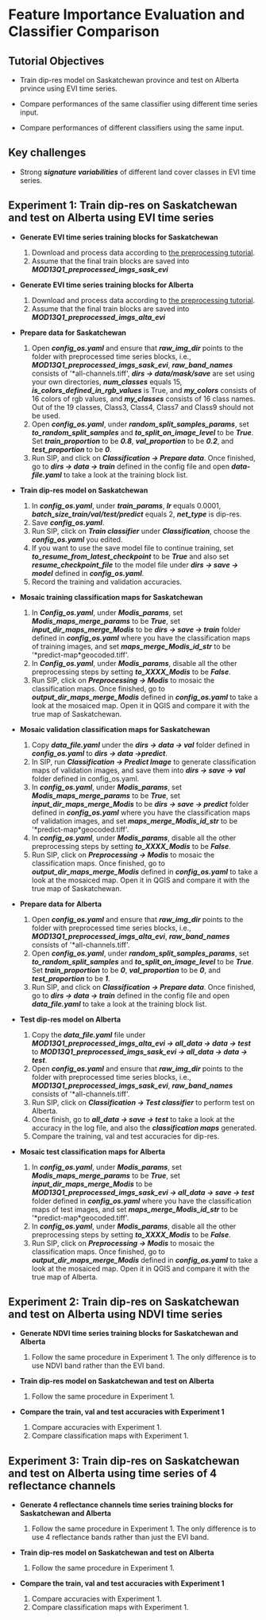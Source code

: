 # Feature Importance Evaluation and Classifier Comparison

## Tutorial Objectives

* Train dip-res model on Saskatchewan province and test on Alberta prvince using EVI time series.

* Compare performances of the same classifier using different time series input.

* Compare performances of different classifiers using the same input. 

## Key challenges

* Strong ***signature variabilities*** of different land cover classes in EVI time series.

## Experiment 1: Train dip-res on Saskatchewan and test on Alberta using EVI time series

* **Generate EVI time series training blocks for Saskatchewan**

    1. Download and process data according to [the preprocessing tutorial](./modis_250m_preprocessing.md).
    1. Assume that the final train blocks are saved into ***MOD13Q1_preprocessed_imgs_sask_evi***
 
* **Generate EVI time series training blocks for Alberta**

    1. Download and process data according to [the preprocessing tutorial](./modis_250m_preprocessing.md).
    1. Assume that the final train blocks are saved into ***MOD13Q1_preprocessed_imgs_alta_evi***

* **Prepare data for Saskatchewan**
    1. Open ***config_os.yaml*** and ensure that ***raw_img_dir*** points to the folder with preprocessed time series blocks, i.e., ***MOD13Q1_preprocessed_imgs_sask_evi***, ***raw_band_names*** consists of '\*all-channels.tiff', ***dirs -> data/mask/save*** are set using your own directories, ***num_classes*** equals 15, ***is_colors_defined_in_rgb_values*** is True, and ***my_colors*** consists of 16 colors of rgb values, and ***my_classes*** consists of 16 class names. Out of the 19 classes, Class3, Class4, Class7 and Class9 should not be used.  
    1. Open ***config_os.yaml***, under ***random_split_samples_params***, set ***to_random_split_samples*** and ***to_split_on_image_level*** to be ***True***. Set ***train_proportion*** to be ***0.8***, ***val_proportion*** to be ***0.2***, and ***test_proportion*** to be ***0***.
    1. Run SIP, and click on ***Classification -> Prepare data***. Once finished, go to ***dirs -> data -> train*** defined in the config file and open ***data-file.yaml*** to take a look at the training block list. 
 
* **Train dip-res model on Saskatchewan**

    1. In ***config_os.yaml***, under ***train_params***, ***lr*** equals 0.0001, ***batch_size_train/val/test/predict*** equals 2, ***net_type*** is dip-res. 
    1. Save ***config_os.yaml***.
    1. Run SIP, click on ***Train classifier*** under ***Classification***, choose the ***config_os.yaml*** you edited. 
    1. If you want to use the save model file to continue training, set ***to_resume_from_latest_checkpoint*** to be ***True*** and also set ***resume_checkpoint_file*** to the model file under ***dirs -> save -> model*** defined in ***config_os.yaml***.  
    1. Record the training and validation accuracies. 

* **Mosaic training classification maps for Saskatchewan**
    1. In ***Config_os.yaml***, under ***Modis_params***, set ***Modis_maps_merge_params*** to be ***True***, set ***input_dir_maps_merge_Modis*** to be ***dirs -> save -> train*** folder defined in ***config_os.yaml*** where you have the classification maps of training images, and set ***maps_merge_Modis_id_str*** to be '\*predict-map\*geocoded.tiff'. 
    1. In ***Config_os.yaml***, under ***Modis_params***, disable all the other preprocessing steps by setting ***to_XXXX_Modis*** to be ***False***.
    1. Run SIP, click on ***Preprocessing -> Modis*** to mosaic the classification maps. Once finished, go to ***output_dir_maps_merge_Modis*** defined in ***config_os.yaml*** to take a look at the mosaiced map. Open it in QGIS and compare it with the true map of Saskatchewan. 

* **Mosaic validation classification maps for Saskatchewan**
    1. Copy ***data_file.yaml*** under the ***dirs -> data -> val*** folder defined in ***config_os.yaml*** to ***dirs -> data ->predict***. 
    1. In SIP, run ***Classification -> Predict Image*** to generate classification maps of validation images, and save them into ***dirs -> save -> val*** folder defined in config_os.yaml. 
    1. In ***config_os.yaml***, under ***Modis_params***, set ***Modis_maps_merge_params*** to be ***True***, set ***input_dir_maps_merge_Modis*** to be ***dirs -> save -> predict*** folder defined in ***config_os.yaml*** where you have the classification maps of validation images, and set ***maps_merge_Modis_id_str*** to be '\*predict-map\*geocoded.tiff'. 
    1. In ***config_os.yaml***, under ***Modis_params***, disable all the other preprocessing steps by setting ***to_XXXX_Modis*** to be ***False***.
    1. Run SIP, click on ***Preprocessing -> Modis*** to mosaic the classification maps. Once finished, go to ***output_dir_maps_merge_Modis*** defined in ***config_os.yaml*** to take a look at the mosaiced map. Open it in QGIS and compare it with the true map of Saskatchewan. 

* **Prepare data for Alberta**
    1. Open ***config_os.yaml*** and ensure that ***raw_img_dir*** points to the folder with preprocessed time series blocks, i.e., ***MOD13Q1_preprocessed_imgs_alta_evi***, ***raw_band_names*** consists of '\*all-channels.tiff'. 
    1. Open ***config_os.yaml***, under ***random_split_samples_params***, set ***to_random_split_samples*** and ***to_split_on_image_level*** to be ***True***. Set ***train_proportion*** to be ***0***, ***val_proportion*** to be ***0***, and ***test_proportion*** to be ***1***.
    1. Run SIP, and click on ***Classification -> Prepare data***. Once finished, go to ***dirs -> data -> train*** defined in the config file and open ***data_file.yaml*** to take a look at the training block list. 
 
* **Test dip-res model on Alberta**
    1. Copy the ***data_file.yaml*** file under ***MOD13Q1_preprocessed_imgs_alta_evi -> all_data -> data -> test*** to ***MOD13Q1_preprocessed_imgs_sask_evi -> all_data -> data -> test***. 
    1. Open ***config_os.yaml*** and ensure that ***raw_img_dir*** points to the folder with preprocessed time series blocks, i.e., ***MOD13Q1_preprocessed_imgs_sask_evi***, ***raw_band_names*** consists of '\*all-channels.tiff'.
    1. Run SIP, click on ***Classification -> Test classifier*** to perform test on Alberta. 
    1. Once finish, go to ***all_data -> save -> test*** to take a look at the accuracy in the log file, and also the ***classification maps*** generated.
    1. Compare the training, val and test accuracies for dip-res. 

* **Mosaic test classification maps for Alberta**
    1. In ***config_os.yaml***, under ***Modis_params***, set ***Modis_maps_merge_params*** to be ***True***, set ***input_dir_maps_merge_Modis*** to be ***MOD13Q1_preprocessed_imgs_sask_evi -> all_data -> save -> test*** folder defined in ***config_os.yaml*** where you have the classification maps of test images, and set ***maps_merge_Modis_id_str*** to be '\*predict-map\*geocoded.tiff'. 
    1. In ***config_os.yaml***, under ***Modis_params***, disable all the other preprocessing steps by setting ***to_XXXX_Modis*** to be ***False***.
    1. Run SIP, click on ***Preprocessing -> Modis*** to mosaic the classification maps. Once finished, go to ***output_dir_maps_merge_Modis*** defined in ***config_os.yaml*** to take a look at the mosaiced map. Open it in QGIS and compare it with the true map of Alberta. 

   
## Experiment 2: Train dip-res on Saskatchewan and test on Alberta using NDVI time series

* **Generate NDVI time series training blocks for Saskatchewan and Alberta**

    1. Follow the same procedure in Experiment 1. The only difference is to use NDVI band rather than the EVI band. 

* **Train dip-res model on Saskatchewan and test on Alberta**
    1. Follow the same procedure in Experiment 1. 

* **Compare the train, val and test accuracies with Experiment 1**
    1. Compare accuracies with Experiment 1.
    1. Compare classification maps with Experiment 1.  

## Experiment 3: Train dip-res on Saskatchewan and test on Alberta using time series of 4 reflectance channels

* **Generate 4 reflectance channels time series training blocks for Saskatchewan and Alberta**

    1. Follow the same procedure in Experiment 1. The only difference is to use 4 reflectance bands rather than just the EVI band. 

* **Train dip-res model on Saskatchewan and test on Alberta**
    1. Follow the same procedure in Experiment 1.
 
* **Compare the train, val and test accuracies with Experiment 1**
    1. Compare accuracies with Experiment 1.
    1. Compare classification maps with Experiment 1.  






  
 
